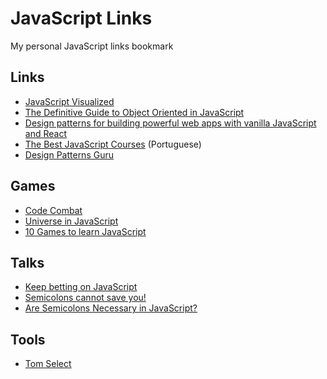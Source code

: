 # JavaScript Links

My personal JavaScript links bookmark

## Links

- [JavaScript Visualized](https://dev.to/lydiahallie/series/3341)
- [The Definitive Guide to Object Oriented in JavaScript](http://www.objectplayground.com)
- [Design patterns for building powerful web apps with vanilla JavaScript and React](https://www.patterns.dev/)
- [The Best JavaScript Courses](https://braziljs.org/blog/os-melhores-cursos-online-para-aprender-javascript/) (Portuguese)
- [Design Patterns Guru](https://refactoring.guru/design-patterns/)

## Games

- [Code Combat](https://codecombat.com/)
- [Universe in JavaScript](https://www.jesuisundev.com/en/i-built-the-entire-universe-in-javascript/)
- [10 Games to learn JavaScript](https://dev.to/dailydevtips1/10-games-to-learn-javascript-155j)

## Talks

- [Keep betting on JavaScript](https://youtu.be/ixzK0jqLO70)
- [Semicolons cannot save you!](https://www.youtube.com/watch?v=Qlr-FGbhKaI)
- [Are Semicolons Necessary in JavaScript?](https://www.youtube.com/watch?v=gsfbh17Ax9I)

## Tools

- [Tom Select](https://tom-select.js.org/)
